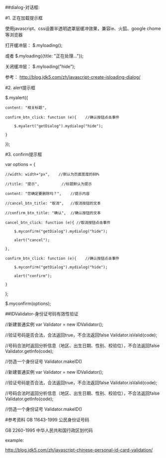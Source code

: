##dialog-对话框:

#1. 正在加载提示框

使用javascript、css设置半透明遮罩层缓冲效果，兼容ie、火狐、google chome等浏览器

打开缓冲层： $.myloading();

或者 $.myloading({title: "正在处理..."});

关闭缓冲层： $.myloading("hide");

参考： http://blog.jdk5.com/zh/javascript-create-isloading-dialog/

#2. alert提示框

$.myalert({

	content: "相关标题",

	confirm_btn_click: function (e){	//确认按钮点击事件

		$.myalert("getDialog").mydialog("hide");

	}

});

#3. confirm提示框

var options = {

	//width: width+"px", 	//默认为页面宽度的80%
	
	//title: "提示", 			//标题默认为提示
	
	content: "您确定要删除吗？",	//提示内容
	
	//cancel_btn_title: "取消", 	//取消按钮的文本
	
	//confirm_btn_title: "确认",	//确认按钮的文本
	
	cancel_btn_click: function (e){	//取消按钮点击事件
	
		$.myconfirm("getDialog").mydialog("hide");

		alert("cancel");

	},

	confirm_btn_click: function (e){	//确认按钮点击事件

		$.myconfirm("getDialog").mydialog("hide");

		alert("confirm");

	}

};

$.myconfirm(options);



##IDValidator-身份证号码有效性验证

//新建普通实例
var Validator = new IDValidator();

//验证号码是否合法，合法返回true，不合法返回false
Validator.isValid(code);

//号码合法时返回分析信息（地区、出生日期、性别、校验位），不合法返回false
Validator.getInfo(code);

//仿造一个身份证号
Validator.makeID()

//新建普通实例
var Validator = new IDValidator();
 
//验证号码是否合法，合法返回true，不合法返回false
Validator.isValid(code);
 
//号码合法时返回分析信息（地区、出生日期、性别、校验位），不合法返回false
Validator.getInfo(code);
 
//仿造一个身份证号
Validator.makeID()

#参考资料
GB 11643-1999 公民身份证号码

GB 2260-1995 中华人民共和国行政区划代码

example:

http://blog.jdk5.com/zh/javascript-chinese-personal-id-card-validation/